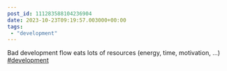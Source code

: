 ```yaml
---
post_id: 111283588104236904
date: 2023-10-23T09:19:57.003000+00:00
tags:
 - "development"
---
```


Bad development flow eats lots of resources (energy, time, motivation, ...) [#development](https://m.vogt.dev/tags/development)
